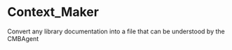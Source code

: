 # Context_Maker
Convert any library documentation into a file that can be understood by the CMBAgent
